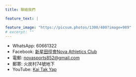 ```yaml
---
title: 聯絡我們

feature_text: |

feature_image: "https://picsum.photos/1300/400?image=989"
# excerpt: ""
---
```


- WhatsApp: 60661322
- Facebook: [新星田徑會Nova Athletics Club](https://facebook.com/新星田徑會Nova-Athletics-Club-105744665177266)
- 電郵: novasports852@gmail.com
- 郵寄: 火炭村74號地下
- YouTube: [Kai Tak Yap](https://www.youtube.com/channel/UCnUl5dNjlXMyJLL-YrY9vFw)
